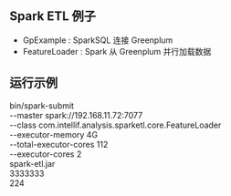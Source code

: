 ## Spark ETL 例子

* GpExample : SparkSQL 连接 Greenplum
* FeatureLoader : Spark 从 Greenplum 并行加载数据

## 运行示例

bin/spark-submit \
--master spark://192.168.11.72:7077 \
--class com.intellif.analysis.sparketl.core.FeatureLoader \
--executor-memory 4G \
--total-executor-cores 112 \
--executor-cores 2 \
spark-etl.jar \
3333333 \
224